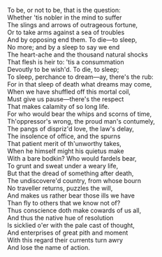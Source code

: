 To be, or not to be, that is the question:<br>
Whether 'tis nobler in the mind to suffer<br>
The slings and arrows of outrageous fortune,<br>
Or to take arms against a sea of troubles<br>
And by opposing end them. To die—to sleep,<br>
No more; and by a sleep to say we end<br>
The heart-ache and the thousand natural shocks<br>
That flesh is heir to: 'tis a consummation<br>
Devoutly to be wish'd. To die, to sleep;<br>
To sleep, perchance to dream—ay, there's the rub:<br>
For in that sleep of death what dreams may come,<br>
When we have shuffled off this mortal coil,<br>
Must give us pause—there's the respect<br>
That makes calamity of so long life.<br>
For who would bear the whips and scorns of time,<br>
Th'oppressor's wrong, the proud man's contumely,<br>
The pangs of dispriz'd love, the law's delay,<br>
The insolence of office, and the spurns<br>
That patient merit of th'unworthy takes,<br>
When he himself might his quietus make<br>
With a bare bodkin? Who would fardels bear,<br>
To grunt and sweat under a weary life,<br>
But that the dread of something after death,<br>
The undiscovere'd country, from whose bourn<br>
No traveller returns, puzzles the will,<br>
And makes us rather bear those ills we have<br>
Than fly to others that we know not of?<br>
Thus conscience doth make cowards of us all,<br>
And thus the native hue of resolution<br>
Is sicklied o'er with the pale cast of thought,<br>
And enterprises of great pith and moment<br>
With this regard their currents turn awry<br>
And lose the name of action.
